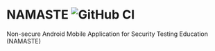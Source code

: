 # NAMASTE ![GitHub CI](https://github.com/Mikkeep/namaste/actions/workflows/python-app.yml/badge.svg)
Non-secure Android Mobile Application for Security Testing Education (NAMASTE)
